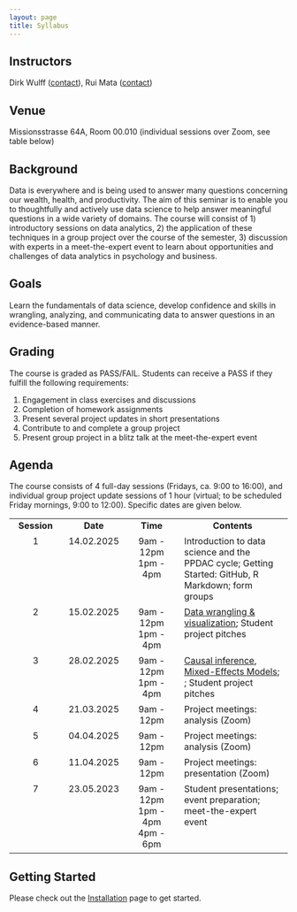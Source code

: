 ```yaml
---
layout: page
title: Syllabus
---
```


## Instructors
Dirk Wulff (<a href="mailto:dirk.wulff@unibas.ch">contact</a>), Rui Mata (<a href="mailto:rui.mata@unibas.ch">contact</a>)

## Venue
Missionsstrasse 64A, Room 00.010 (individual sessions over Zoom, see table below)

## Background
Data is everywhere and is being used to answer many questions concerning our wealth, health, and productivity. The aim of this seminar is to enable you to thoughtfully and actively use data science to help answer meaningful questions in a wide variety of domains. The course will consist of 1) introductory sessions on data analytics, 2) the application of these techniques in a group project over the course of the semester, 3) discussion with experts in a meet-the-expert event to learn about opportunities and challenges of data analytics in psychology and business.

## Goals
Learn the fundamentals of data science, develop confidence and skills in wrangling, analyzing, and communicating data to answer questions in an evidence-based manner.

## Grading
The course is graded as PASS/FAIL. Students can receive a PASS if they fulfill the following requirements:
1. Engagement in class exercises and discussions
2. Completion of homework assignments
3. Present several project updates in short presentations
4. Contribute to and complete a group project
5. Present group project in a blitz talk at the meet-the-expert event

## Agenda
The course consists of 4 full-day sessions (Fridays, ca. 9:00 to 16:00), and individual group project update sessions of 1 hour (virtual; to be scheduled Friday mornings, 9:00 to 12:00). Specific dates are given below.

<style>
td {
  padding-right: 12px;
  padding-bottom: 6px;
  vertical-align: top;
  align: left;
}
</style>

<table cellspacing="0" cellpadding="0">
<col width="20%">
<col width="20%">
<col width="20%">
<col width="40%">
<tr>
  <td style="text-align:center"><b>Session</b></td>
  <td style="text-align:center"><b>Date</b></td>
  <td style="text-align:center"><b>Time</b></td>
  <td style="text-align:center"><b>Contents</b></td>
</tr>
<tr>
  <td style="text-align:center">1</td>
  <td style="text-align:center">14.02.2025</td>
  <td style="text-align:center">9am - 12pm<br>1pm - 4pm</td>
  <td>Introduction to data science and the PPDAC cycle; Getting Started: GitHub, R Markdown; form groups</td>
</tr>
<tr>
  <td style="text-align:center">2</td>
  <td style="text-align:center">15.02.2025</td>
  <td style="text-align:center">9am - 12pm<br>1pm - 4pm</td>
  <td><a href="https://therbootcamp.github.io/DataViz_Unibas2023Nov/">Data wrangling & visualization</a>; Student project pitches</td>
</tr>
<tr>
  <td style="text-align:center">3</td>
  <td style="text-align:center">28.02.2025</td>
  <td style="text-align:center">9am - 12pm<br>1pm - 4pm</td>
  <td><a href="https://cdsbasel.github.io/dataanalytics_2025/assets/pdf/DataAnalytics_Session3.pdf">Causal inference</a>, <a href="https://cdsbasel.github.io/dataanalytics_2025/assets/code/intro_lme4.html">Mixed-Effects Models</a>; ; Student project pitches</td>
</tr>
<tr>
  <td style="text-align:center">4</td>
  <td style="text-align:center">21.03.2025</td>
  <td style="text-align:center">9am - 12pm</td>
  <td>Project meetings: analysis (Zoom)</td>
</tr>
<tr>
  <td style="text-align:center">5</td>
  <td style="text-align:center">04.04.2025</td>
  <td style="text-align:center">9am - 12pm</td>
  <td>Project meetings: analysis (Zoom)</td>
</tr>
  <tr>
  <td style="text-align:center">6</td>
  <td style="text-align:center">11.04.2025</td>
  <td style="text-align:center">9am - 12pm</td>
  <td>Project meetings: presentation (Zoom)</td>
</tr>
<tr>
  <td style="text-align:center">7</td>
  <td style="text-align:center">23.05.2023</td>
  <td style="text-align:center">9am - 12pm<br>1pm - 4pm<br>4pm - 6pm</td>
  <td>Student presentations;<br> event preparation;<br> meet-the-expert event</td>
</tr>
</table>

## Getting Started

Please check out the <a href="https://cdsbasel.github.io/dataanalytics_2025/menu/installation.html">Installation</a> page to get started.
